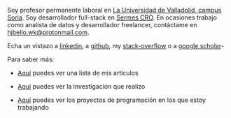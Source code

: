 

Soy profesor permanente laboral en [La Universidad de Valladolid, campus Soria](https://campusdesoria.uva.es/). Soy desarrollador full-stack en [Sermes CRO](https://www.sermescro.com/?page_id=1121&lang=en). En ocasiones trabajo como analísta de datos y desarrollador freelancer, contáctame en hjbello.wk@protonmail.com.

Echa un vistazo a [linkedin](https://es.linkedin.com/in/hugo-j-bello-5b4650120), a [github](https://github.com/HugoJBello), my [stack-overflow](https://stackoverflow.com/users/7041393/hjbello) o a [google scholar](https://scholar.google.es/citations?user=JpjgRzsAAAAJ&hl=en)-

Para saber más:
* [Aquí](/posts/papers.es) puedes ver una lista de mis artículos

* [Aquí](/posts/research.es) puedes ver la investigación que realizo

* [Aquí](/posts/cool_projects.es) puedes ver los proyectos de programación en los que estoy trabajando

